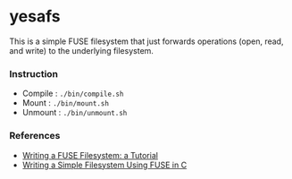 # yesafs
This is a simple FUSE filesystem that just forwards operations (open, read, and write) to the underlying filesystem.

### Instruction
- Compile : ```./bin/compile.sh```
- Mount : ```./bin/mount.sh```
- Unmount : ```./bin/unmount.sh```

### References
- [Writing a FUSE Filesystem: a Tutorial](https://www.cs.nmsu.edu/~pfeiffer/fuse-tutorial/)
- [Writing a Simple Filesystem Using FUSE in C](https://www.maastaar.net/fuse/linux/filesystem/c/2016/05/21/writing-a-simple-filesystem-using-fuse/)
